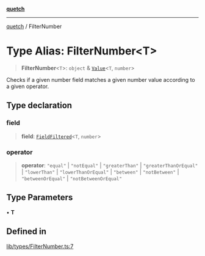 [**quetch**](../README.md)

***

[quetch](../README.md) / FilterNumber

# Type Alias: FilterNumber\<T\>

> **FilterNumber**\<`T`\>: `object` & [`Value`](Value.md)\<`T`, `number`\>

Checks if a given number field matches a given number value according to a given operator.

## Type declaration

### field

> **field**: [`FieldFiltered`](FieldFiltered.md)\<`T`, `number`\>

### operator

> **operator**: `"equal"` \| `"notEqual"` \| `"greaterThan"` \| `"greaterThanOrEqual"` \| `"lowerThan"` \| `"lowerThanOrEqual"` \| `"between"` \| `"notBetween"` \| `"betweenOrEqual"` \| `"notBetweenOrEqual"`

## Type Parameters

• **T**

## Defined in

[lib/types/FilterNumber.ts:7](https://github.com/nevoland/quetch/blob/d3c3874b3b683738adb5be9e083a7d95e2758c83/lib/types/FilterNumber.ts#L7)
